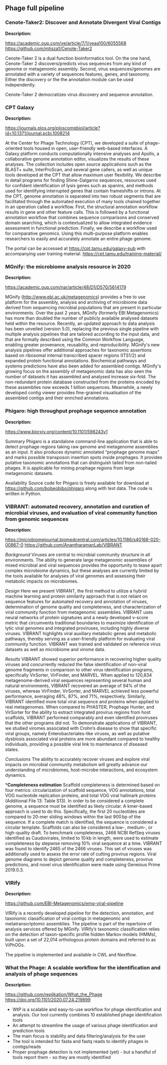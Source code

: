 ## Phage full pipeline

### Cenote-Taker2: Discover and Annotate Divergent Viral Contigs

**Description:**

https://academic.oup.com/ve/article/7/1/veaa100/6055568
https://github.com/mtisza1/Cenote-Taker2

Cenote-Taker 2 is a dual function bioinformatics tool. On the one hand, Cenote-Taker 2 discovers/predicts virus sequences from any kind of genome or metagenomic assembly. Second, virus sequences/genomes are annotated with a variety of sequences features, genes, and taxonomy. Either the discovery or the the annotation module can be used independently.

Cenote-Taker 2 democratizes virus discovery and sequence annotation.


### CPT Galaxy

**Description:**

https://journals.plos.org/ploscompbiol/article?id=10.1371/journal.pcbi.1008214

At the Center for Phage Technology (CPT), we developed a suite of phage-oriented tools housed in open, user-friendly web-based interfaces. A Galaxy platform conducts computationally intensive analyses and Apollo, a collaborative genome annotation editor, visualizes the results of these analyses. The collection includes open source applications such as the BLAST+ suite, InterProScan, and several gene callers, as well as unique tools developed at the CPT that allow maximum user flexibility. We describe in detail programs for finding Shine-Dalgarno sequences, resources used for confident identification of lysis genes such as spanins, and methods used for identifying interrupted genes that contain frameshifts or introns. At the CPT, genome annotation is separated into two robust segments that are facilitated through the automated execution of many tools chained together in an operation called a workflow. First, the structural annotation workflow results in gene and other feature calls. This is followed by a functional annotation workflow that combines sequence comparisons and conserved domain searching, which is contextualized to allow integrated evidence assessment in functional prediction. Finally, we describe a workflow used for comparative genomics. Using this multi-purpose platform enables researchers to easily and accurately annotate an entire phage genome. 

The portal can be accessed at https://cpt.tamu.edu/galaxy-pub with accompanying user training material.
https://cpt.tamu.edu/training-material/


### MGnify: the microbiome analysis resource in 2020

**Description:**

https://academic.oup.com/nar/article/48/D1/D570/5614179

MGnify (http://www.ebi.ac.uk/metagenomics) provides a free to use platform for the assembly, analysis and archiving of microbiome data derived from sequencing microbial populations that are present in particular environments. Over the past 2 years, MGnify (formerly EBI Metagenomics) has more than doubled the number of publicly available analysed datasets held within the resource. Recently, an updated approach to data analysis has been unveiled (version 5.0), replacing the previous single pipeline with multiple analysis pipelines that are tailored according to the input data, and that are formally described using the Common Workflow Language, enabling greater provenance, reusability, and reproducibility. MGnify's new analysis pipelines offer additional approaches for taxonomic assertions based on ribosomal internal transcribed spacer regions (ITS1/2) and expanded protein functional annotations. Biochemical pathways and systems predictions have also been added for assembled contigs. MGnify's growing focus on the assembly of metagenomic data has also seen the number of datasets it has assembled and analysed increase six-fold. The non-redundant protein database constructed from the proteins encoded by these assemblies now exceeds 1 billion sequences. Meanwhile, a newly developed contig viewer provides fine-grained visualisation of the assembled contigs and their enriched annotations.


### Phigaro: high throughput prophage sequence annotation

**Description:**

https://www.biorxiv.org/content/10.1101/598243v1

Summary Phigaro is a standalone command-line application that is able to detect prophage regions taking raw genome and metagenome assemblies as an input. It also produces dynamic annotated “prophage genome maps” and marks possible transposon insertion spots inside prophages. It provides putative taxonomic annotations that can distinguish tailed from non-tailed phages. It is applicable for mining prophage regions from large metagenomic datasets.

Availability Source code for Phigaro is freely available for download at https://github.com/bobeobibo/phigaro along with test data. The code is written in Python.


### VIBRANT: automated recovery, annotation and curation of microbial viruses, and evaluation of viral community function from genomic sequences

**Description:**

https://microbiomejournal.biomedcentral.com/articles/10.1186/s40168-020-00867-0
https://github.com/AnantharamanLab/VIBRANT

*Background*
Viruses are central to microbial community structure in all environments. The ability to generate large metagenomic assemblies of mixed microbial and viral sequences provides the opportunity to tease apart complex microbiome dynamics, but these analyses are currently limited by the tools available for analyses of viral genomes and assessing their metabolic impacts on microbiomes.

*Design*
Here we present VIBRANT, the first method to utilize a hybrid machine learning and protein similarity approach that is not reliant on sequence features for automated recovery and annotation of viruses, determination of genome quality and completeness, and characterization of viral community function from metagenomic assemblies. VIBRANT uses neural networks of protein signatures and a newly developed v-score metric that circumvents traditional boundaries to maximize identification of lytic viral genomes and integrated proviruses, including highly diverse viruses. VIBRANT highlights viral auxiliary metabolic genes and metabolic pathways, thereby serving as a user-friendly platform for evaluating viral community function. VIBRANT was trained and validated on reference virus datasets as well as microbiome and virome data.

*Results*
VIBRANT showed superior performance in recovering higher quality viruses and concurrently reduced the false identification of non-viral genome fragments in comparison to other virus identification programs, specifically VirSorter, VirFinder, and MARVEL. When applied to 120,834 metagenome-derived viral sequences representing several human and natural environments, VIBRANT recovered an average of 94% of the viruses, whereas VirFinder, VirSorter, and MARVEL achieved less powerful performance, averaging 48%, 87%, and 71%, respectively. Similarly, VIBRANT identified more total viral sequence and proteins when applied to real metagenomes. When compared to PHASTER, Prophage Hunter, and VirSorter for the ability to extract integrated provirus regions from host scaffolds, VIBRANT performed comparably and even identified proviruses that the other programs did not. To demonstrate applications of VIBRANT, we studied viromes associated with Crohn’s disease to show that specific viral groups, namely Enterobacteriales-like viruses, as well as putative dysbiosis associated viral proteins are more abundant compared to healthy individuals, providing a possible viral link to maintenance of diseased states.

*Conclusions*
The ability to accurately recover viruses and explore viral impacts on microbial community metabolism will greatly advance our understanding of microbiomes, host-microbe interactions, and ecosystem dynamics.

***Completeness estimation**
Scaffold completeness is determined based on four metrics: circularization of scaffold sequence, VOG annotations, total VOG nucleotide replication proteins, and total VOG viral hallmark proteins (Additional File 13: Table S13). In order to be considered a complete genome, a sequence must be identified as likely circular. A kmer-based approach is used to do this. Specifically, the first 20 nucleotides are compared to 20-mer sliding windows within the last 900 bp of the sequence. If a complete match is identified, the sequence is considered a circular template. Scaffolds can also be considered a low-, medium-, or high-quality draft. To benchmark completeness, 2466 NCBI RefSeq viruses identified as Caudovirales, limited to 10 kb in length, were used to estimate completeness by stepwise removing 10% viral sequence at a time. VIBRANT was found to identify 2465 of the 2466 viruses. This set of viruses was additionally used to assess the error rate of cutting provirus regions. Viral genome diagrams to depict genome quality and completeness, provirus predictions, and novel virus identification were made using Geneious Prime 2019.0.3.

### VIRify

**Description:**

https://github.com/EBI-Metagenomics/emg-viral-pipeline

VIRify is a recently developed pipeline for the detection, annotation, and taxonomic classification of viral contigs in metagenomic and metatranscriptomic assemblies. The pipeline is part of the repertoire of analysis services offered by MGnify. VIRify’s taxonomic classification relies on the detection of taxon-specific profile hidden Markov models (HMMs), built upon a set of 22,014 orthologous protein domains and referred to as ViPhOGs.

The pipeline is implemented and available in CWL and Nextflow.


### What the Phage: A scalable workflow for the identification and analysis of phage sequences

**Description:**

https://github.com/replikation/What_the_Phage
https://doi.org/10.1101/2020.07.24.219899

* WtP is a scalable and easy-to-use workflow for phage identification and analysis. Our tool currently combines 10 established phage identification tools
* An attempt to streamline the usage of various phage identification and prediction tools
* The main focus is stability and data filtering/analysis for the user
* The tool is intended for fasta and fastq reads to identify phages in contigs/reads
* Proper prophage detection is not implemented (yet) - but a handful of tools report them - so they are mostly identified